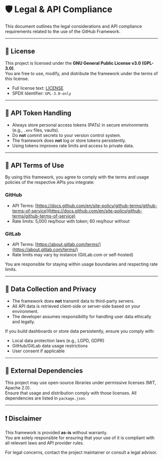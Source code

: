 # 🛡️ Legal & API Compliance

This document outlines the legal considerations and API compliance requirements related to the use of the GitHub Framework.

---

## 📑 License

This project is licensed under the **GNU General Public License v3.0 (GPL-3.0)**.  
You are free to use, modify, and distribute the framework under the terms of this license.

- Full license text: [LICENSE](../LICENSE)
- SPDX Identifier: `GPL-3.0-only`

---

## 🔐 API Token Handling

- Always store personal access tokens (PATs) in secure environments (e.g., `.env` files, vaults).
- Do **not** commit secrets to your version control system.
- The framework does **not** log or store tokens persistently.
- Using tokens improves rate limits and access to private data.

---

## 🤝 API Terms of Use

By using this framework, you agree to comply with the terms and usage policies of the respective APIs you integrate:

### GitHub
- API Terms: [https://docs.github.com/en/site-policy/github-terms/github-terms-of-service](https://docs.github.com/en/site-policy/github-terms/github-terms-of-service)
- Rate limits: 5,000 req/hour with token; 60 req/hour without

### GitLab
- API Terms: [https://about.gitlab.com/terms/](https://about.gitlab.com/terms/)
- Rate limits may vary by instance (GitLab.com or self-hosted)

You are responsible for staying within usage boundaries and respecting rate limits.

---

## 📡 Data Collection and Privacy

- The framework does **not** transmit data to third-party servers.
- All API data is retrieved client-side or server-side based on your environment.
- The developer assumes responsibility for handling user data ethically and legally.

If you build dashboards or store data persistently, ensure you comply with:

- Local data protection laws (e.g., LGPD, GDPR)
- GitHub/GitLab data usage restrictions
- User consent if applicable

---

## 🧪 External Dependencies

This project may use open-source libraries under permissive licenses (MIT, Apache 2.0).  
Ensure that usage and distribution comply with those licenses. All dependencies are listed in `package.json`.

---

## ❗ Disclaimer

This framework is provided **as-is** without warranty.  
You are solely responsible for ensuring that your use of it is compliant with all relevant laws and API provider rules.

For legal concerns, contact the project maintainer or consult a legal advisor.
